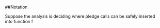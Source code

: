 ##Notation

Suppose the analysis is deciding where pledge calls can be safely inserted into function f
